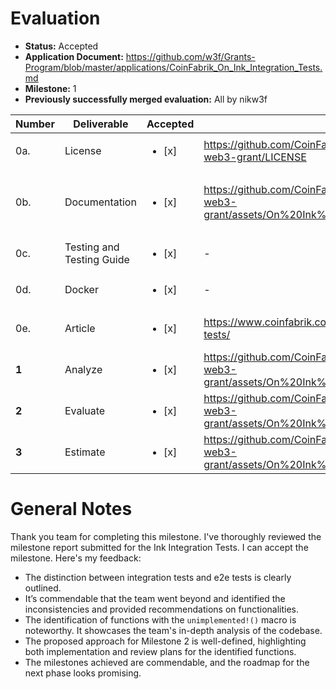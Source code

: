 # Evaluation

- **Status:** Accepted
- **Application Document:** https://github.com/w3f/Grants-Program/blob/master/applications/CoinFabrik_On_Ink_Integration_Tests.md
- **Milestone:** 1
- **Previously successfully merged evaluation:** All by nikw3f

| Number | Deliverable | Accepted | Link | Notes |
| ----- | ----------- | ------------- |------------- | ------------- |
| 0a. | License | <ul><li>[x] </li></ul> | https://github.com/CoinFabrik/on-ink-integration-tests/blob/milestone-1-web3-grant/LICENSE | MIT |
| 0b. | Documentation | <ul><li>[x] </li></ul> | https://github.com/CoinFabrik/on-ink-integration-tests/blob/milestone-1-web3-grant/assets/On%20Ink%20Integration%20Tests%20Milestone%20Report.pdf | Thanks for the comprehensive report. I can accept the milestone. |
| 0c. | Testing and Testing Guide | <ul><li>[x] </li></ul> | - | Not applicable at this stage. |
| 0d. | Docker | <ul><li>[x] </li></ul> | - | Not applicable at this stage. |
| 0e. | Article | <ul><li>[x] </li></ul> | https://www.coinfabrik.com/blog/missing-functionalities-on-ink-integration-tests/ | Blog summary is comprehensive. |
| **1** | Analyze | <ul><li>[x] </li></ul> | https://github.com/CoinFabrik/on-ink-integration-tests/blob/milestone-1-web3-grant/assets/On%20Ink%20Integration%20Tests%20Milestone%20Report.pdf  | Report looks good. |
| **2** | Evaluate | <ul><li>[x] </li></ul> | https://github.com/CoinFabrik/on-ink-integration-tests/blob/milestone-1-web3-grant/assets/On%20Ink%20Integration%20Tests%20Milestone%20Report.pdf  | Report looks good. |
| **3** | Estimate | <ul><li>[x] </li></ul> | https://github.com/CoinFabrik/on-ink-integration-tests/blob/milestone-1-web3-grant/assets/On%20Ink%20Integration%20Tests%20Milestone%20Report.pdf  | Report looks good. |

# General Notes

Thank you team for completing this milestone. I've thoroughly reviewed the milestone report submitted for the Ink Integration Tests. I can accept the milestone. Here's my feedback:

- The distinction between integration tests and e2e tests is clearly outlined.
- It’s commendable that the team went beyond and identified the inconsistencies and provided recommendations on functionalities.
- The identification of functions with the `unimplemented!()` macro is noteworthy. It showcases the team's in-depth analysis of the codebase.
- The proposed approach for Milestone 2 is well-defined, highlighting both implementation and review plans for the identified functions.
- The milestones achieved are commendable, and the roadmap for the next phase looks promising.

